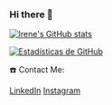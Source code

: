 ### Hi there 👋

[![Irene's GitHub stats](https://github-readme-stats.vercel.app/api?username=irenelopez30&count_private=true&show_icons=true&theme=radical)](https://github.com/anuraghazra/github-readme-stats)

[![Estadísticas de GitHub](https://github-readme-stats.vercel.app/api?username=irenelopez30&count_private=true&show_icons=true&theme=radical&hide=prs&include_all_commits=true&hide_rank=true&hide_title=true&disable_animations=true&custom_title=Estadísticas%20Privadas)](https://github.com/anuraghazra/github-readme-stats)


☎️ Contact Me:

[LinkedIn](https://www.linkedin.com/in/irene-l%C3%B3pez-8b9992252/)
[Instagram](https://www.instagram.com/irene_lopez_30)
